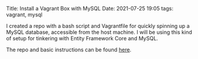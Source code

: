 Title: Install a Vagrant Box with MySQL 
Date: 2021-07-25 19:05
tags: vagrant, mysql

I created a repo with a bash script and Vagrantfile for quickly spinning up a MySQL database, accessible from the host machine. I will be using this kind of setup for tinkering with Entity Framework Core and MySQL.

The repo and basic instructions can be found <a href="https://github.com/jasonfigueroa/vagrant-mysql" target="_blank">here</a>.